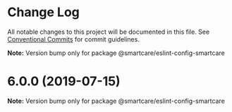 # Change Log

All notable changes to this project will be documented in this file.
See [Conventional Commits](https://conventionalcommits.org) for commit guidelines.



**Note:** Version bump only for package @smartcare/eslint-config-smartcare





# 6.0.0 (2019-07-15)

**Note:** Version bump only for package @smartcare/eslint-config-smartcare

